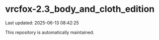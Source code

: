 # vrcfox-2.3_body_and_cloth_edition

Last updated: 2025-06-13 08:42:25

This repository is automatically maintained.
